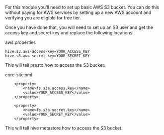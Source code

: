 For this module you'll need to set up basic AWS S3 bucket. 
You can do this without paying for AWS services by setting up a new AWS account and
verifying you are eligible for free tier. 

Once you have done that, you will need to set up an S3 user and get the access key and 
secret key and replace the following locations:

aws.properties
```text
hive.s3.aws-access-key=YOUR_ACCESS_KEY
hive.s3.aws-secret-key=YOUR_SECRET_KEY
```
This will tell presto how to access the S3 bucket.

core-site.xml
```text
    <property>
        <name>fs.s3a.access.key</name>
        <value>YOUR_ACCESS_KEY</value>
    </property>

    <property>
        <name>fs.s3a.secret.key</name>
        <value>YOUR_SECRET_KEY</value>
    </property>
```
This will tell hive metastore how to access the S3 bucket.